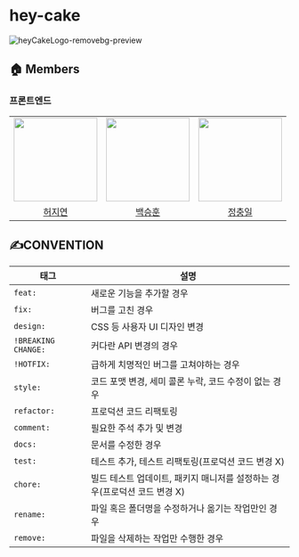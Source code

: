 # hey-cake

![heyCakeLogo-removebg-preview](https://user-images.githubusercontent.com/77133565/219610710-381cd66c-b511-466f-926a-92460d557809.png)

## 🏠 Members

### 프론트엔드

<table>
  <tbody>
  <tr>
  <td align="center"><a href="https://github.com/Heojiyeon"><img src="https://avatars.githubusercontent.com/u/33304871?v=4" width="150px;" style="max-width: 100%;"/></a></td>
  <td align="center"><a href="https://github.com/zerosial"><img src="https://avatars.githubusercontent.com/u/97251710?v=4" width="150px;" style="max-width: 100%;"/></a></td>
  <td align="center"><a href="https://github.com/tooooo1"><img src="https://avatars.githubusercontent.com/u/77133565?v=4" width="150px;" style="max-width: 100%;"/></a></td>
  </tr>
  <tr>
  <td align="center"><a href="https://github.com/Heojiyeon">허지연</a></td>
  <td align="center"><a href="https://github.com/zerosial">백승훈</a></td>
  <td align="center"><a href="https://github.com/tooooo1">정충일</a></td>
  </tr>
  </tbody>
</table>

## ✍️CONVENTION

| 태그                 | 설명                                                                      |
| -------------------- | ------------------------------------------------------------------------- |
| `feat: `             | 새로운 기능을 추가할 경우                                                 |
| `fix: `              | 버그를 고친 경우                                                          |
| `design: `           | CSS 등 사용자 UI 디자인 변경                                              |
| `!BREAKING CHANGE: ` | 커다란 API 변경의 경우                                                    |
| `!HOTFIX: `          | 급하게 치명적인 버그를 고쳐야하는 경우                                    |
| `style: `            | 코드 포맷 변경, 세미 콜론 누락, 코드 수정이 없는 경우                     |
| `refactor: `         | 프로덕션 코드 리팩토링                                                    |
| `comment: `          | 필요한 주석 추가 및 변경                                                  |
| `docs: `             | 문서를 수정한 경우                                                        |
| `test: `             | 테스트 추가, 테스트 리팩토링(프로덕션 코드 변경 X)                        |
| `chore: `            | 빌드 테스트 업데이트, 패키지 매니저를 설정하는 경우(프로덕션 코드 변경 X) |
| `rename: `           | 파일 혹은 폴더명을 수정하거나 옮기는 작업만인 경우                        |
| `remove: `           | 파일을 삭제하는 작업만 수행한 경우                                        |
